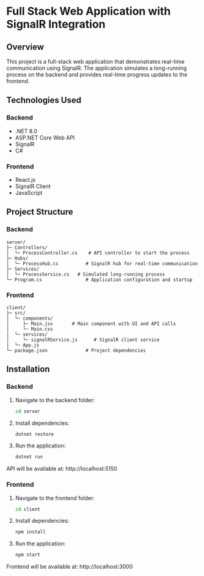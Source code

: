 # Full Stack Web Application with SignalR Integration

## Overview

This project is a full-stack web application that demonstrates real-time communication using SignalR. The application simulates a long-running process on the backend and provides real-time progress updates to the frontend.

## Technologies Used

### Backend

- .NET 8.0
- ASP.NET Core Web API
- SignalR
- C#

### Frontend

- React.js
- SignalR Client
- JavaScript

## Project Structure

### Backend

```plaintext
server/
├─ Controllers/
│  └─ ProcessController.cs    # API controller to start the process
├─ Hubs/
│  └─ ProcessHub.cs          # SignalR hub for real-time communication
├─ Services/
│  └─ ProcessService.cs   # Simulated long-running process
└─ Program.cs                # Application configuration and startup
```

### Frontend

```plaintext
client/
├─ src/
│  └─ components/
|     ├─ Main.jsx       # Main component with UI and API calls
│     └─ Main.css     
|  └─ services/
│     └─ signalRService.js      # SignalR client service
|  └─ App.js
└─ package.json              # Project dependencies
```

## Installation

### Backend

1. Navigate to the backend folder:
   ```bash
   cd server
   ```
2. Install dependencies:
   ```bash
   dotnet restore
   ```
3. Run the application:
   ```bash
   dotnet run
   ```
API will be available at: http://localhost:5150

### Frontend

1. Navigate to the frontend folder:
   ```bash
   cd client
   ```
3. Install dependencies:
   ```bash
   npm install
   ```
4. Run the application:
   ```bash
   npm start
   ```

Frontend will be available at: http://localhost:3000
